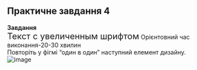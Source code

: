 Практичне завдання 4
---
**Завдання**  
<span style="font-size:20px;">Текст с увеличенным шрифтом</span>
Орієнтовний час виконання-20-30 хвилин  
Повторіть у фігмі “один в один” наступний елемент дизайну.  
![image](https://github.com/user-attachments/assets/3c992424-6bc4-4775-9934-825061c538ed)
